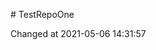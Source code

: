                                           # TestRepoOne

Changed at 2021-05-06 14:31:57
                                                          